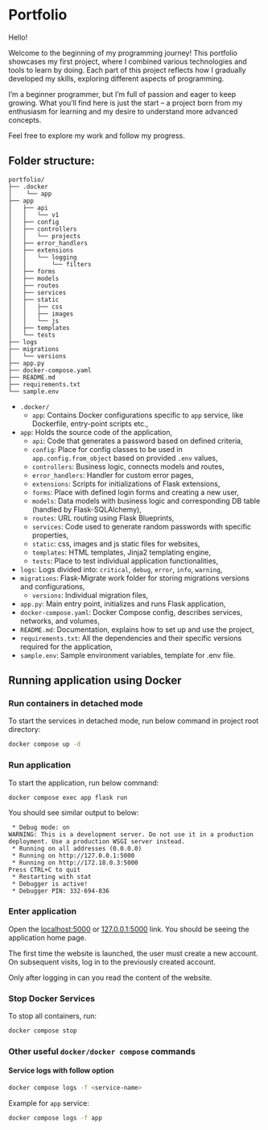 # Portfolio
Hello!

Welcome to the beginning of my programming journey! This portfolio showcases my first project, where I combined various technologies and tools to learn by doing. Each part of this project reflects how I gradually developed my skills, exploring different aspects of programming.

I’m a beginner programmer, but I’m full of passion and eager to keep growing. What you’ll find here is just the start – a project born from my enthusiasm for learning and my desire to understand more advanced concepts.

Feel free to explore my work and follow my progress.

## Folder structure:

    portfolio/
    ├── .docker
    │    └── app
    ├── app
    │   ├── api
    │   │   └── v1
    │   ├── config
    │   ├── controllers
    │   │   └── projects
    │   ├── error_handlers
    │   ├── extensions
    │   │   └── logging
    │   │       └── filters
    │   ├── forms
    │   ├── models
    │   ├── routes
    │   ├── services
    │   ├── static
    │   │   ├── css
    │   │   ├── images
    │   │   └── js
    │   ├── templates
    │   └── tests
    ├── logs
    ├── migrations
    │   └── versions    
    ├── app.py
    ├── docker-compose.yaml
    ├── README.md
    ├── requirements.txt
    └── sample.env

- `.docker/`
  - `app`: Contains Docker configurations specific to `app` service, like Dockerfile, entry-point scripts etc.,
- `app`: Holds the source code of the application,
  - `api`: Code that generates a password based on defined criteria,
  - `config`: Place for config classes to be used in `app.config.from_object` based on provided `.env` values,
  - `controllers`: Business logic, connects models and routes,
  - `error_handlers`: Handler for custom error pages,
  - `extensions`: Scripts for initializations of Flask extensions,
  - `forms`: Place with defined login forms and creating a new user,
  - `models`: Data models with business logic and corresponding DB table (handled by Flask-SQLAlchemy),
  - `routes`: URL routing using Flask Blueprints,
  - `services`: Code used to generate random passwords with specific properties,
  - `static`: css, images and js static files for websites,
  - `templates`: HTML templates, Jinja2 templating engine,
  - `tests`: Place to test individual application functionalities,
- `logs`: Logs divided into: `critical`, `debug`, `error`, `info`, `warning`,
- `migrations`: Flask-Migrate work folder for storing migrations versions and configurations,
  - `versions`: Individual migration files,
- `app.py`: Main entry point, initializes and runs Flask application,
- `docker-compose.yaml`: Docker Compose config, describes services, networks, and volumes,
- `README.md`: Documentation, explains how to set up and use the project,
- `requirements.txt`: All the dependencies and their specific versions required for the application,
- `sample.env`: Sample environment variables, template for .env file.

## Running application using Docker

### Run containers in detached mode
To start the services in detached mode, run below command in project root directory:
```bash
docker compose up -d
```

### Run application
To start the application, run below command:
```bash
docker compose exec app flask run
```
You should see similar output to below:
```
 * Debug mode: on
WARNING: This is a development server. Do not use it in a production deployment. Use a production WSGI server instead.
 * Running on all addresses (0.0.0.0)
 * Running on http://127.0.0.1:5000
 * Running on http://172.18.0.3:5000
Press CTRL+C to quit
 * Restarting with stat
 * Debugger is active!
 * Debugger PIN: 332-694-836
```

### Enter application
Open the [localhost:5000](http://localhost:5000) or [127.0.0.1:5000](http://127.0.0.1:5000) link.
You should be seeing the application home page.

The first time the website is launched, the user must create a new account. On subsequent visits, log in to the previously created account.

Only after logging in can you read the content of the website.

### Stop Docker Services
To stop all containers, run:
```bash
docker compose stop
```

### Other useful `docker/docker compose` commands

#### Service logs with follow option
```bash
docker compose logs -f <service-name>
```
Example for `app` service:
```bash
docker compose logs -f app
```

